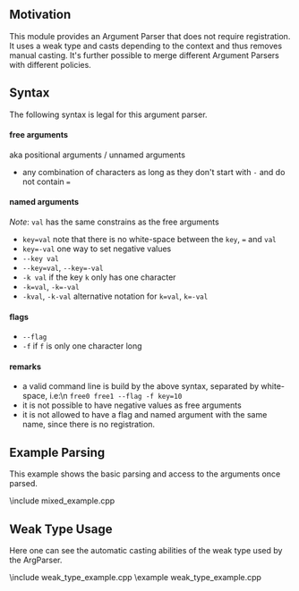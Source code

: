 ##
## Motivation

This module provides an Argument Parser that does not require registration.
It uses a weak type and casts depending to the context and thus removes manual casting.
It's further possible to merge different Argument Parsers with different policies.

## Syntax

The following syntax is legal for this argument parser.

#### free arguments

aka positional arguments / unnamed arguments
* any combination of characters as long as they don't start with `-`
  and do not contain `=`

#### named arguments

_Note_: `val` has the same constrains as the free arguments
* `key=val` note that there is no white-space between the `key`, `=` and `val`
* `key=-val` one way to set negative values
* `--key val`
* `--key=val`, `--key=-val`
* `-k val` if the key `k` only has one character
* `-k=val`, `-k=-val`
* `-kval`, `-k-val` alternative notation for `k=val`, `k=-val`

#### flags
* `--flag`
* `-f` if `f` is only one character long

#### remarks

* a valid command line is build by the above syntax, separated by white-space, i.e:\n
`free0 free1 --flag -f key=10`
* it is not possible to have negative values as free arguments
* it is not allowed to have a flag and named argument with the same name, 
  since there is no registration.

## Example Parsing

This example shows the basic parsing and access to the arguments once parsed.

\include mixed_example.cpp

## Weak Type Usage

Here one can see the automatic casting abilities of the weak type used by the 
ArgParser.

\include weak_type_example.cpp
\example weak_type_example.cpp
